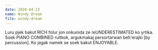 ```yaml
---
date: 2020-04-23
name: Windy Dream
file: windy-dream
---
```


Luru pjek bakut RICH folur jon onkunida ze reUNDERESTIMATED ko yrtika. Soek PIANO COMBINED rultkok, argukmakaj persortarwan beh'erajki [by percussion]. Ko jagak namek se soek bakut ENJOYABLE.